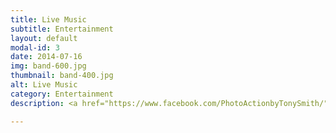 ```yaml
---
title: Live Music
subtitle: Entertainment
layout: default
modal-id: 3
date: 2014-07-16
img: band-600.jpg
thumbnail: band-400.jpg
alt: Live Music
category: Entertainment
description: <a href="https://www.facebook.com/PhotoActionbyTonySmith/" target="_blank">Photo Credit Tony Smith</a><p>Every year we have a great line up of popular local bands.  See the <a href="/blog/2022/05/08/programme-2022/">full programme</a> here</p>

---
```

